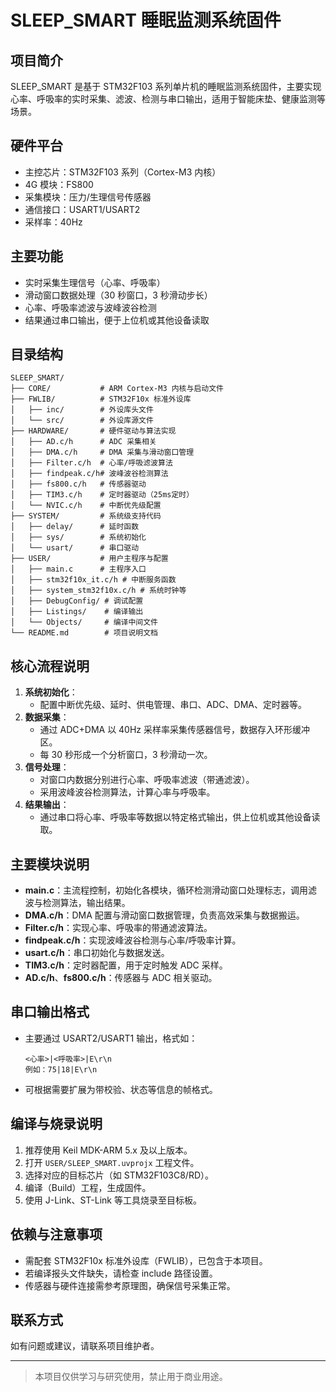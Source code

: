 # SLEEP_SMART 睡眠监测系统固件

## 项目简介

SLEEP_SMART 是基于 STM32F103 系列单片机的睡眠监测系统固件，主要实现心率、呼吸率的实时采集、滤波、检测与串口输出，适用于智能床垫、健康监测等场景。

## 硬件平台

- 主控芯片：STM32F103 系列（Cortex-M3 内核）
- 4G 模块：FS800
- 采集模块：压力/生理信号传感器
- 通信接口：USART1/USART2
- 采样率：40Hz

## 主要功能

- 实时采集生理信号（心率、呼吸率）
- 滑动窗口数据处理（30 秒窗口，3 秒滑动步长）
- 心率、呼吸率滤波与波峰波谷检测
- 结果通过串口输出，便于上位机或其他设备读取

## 目录结构

```
SLEEP_SMART/
├── CORE/           # ARM Cortex-M3 内核与启动文件
├── FWLIB/          # STM32F10x 标准外设库
│   ├── inc/        # 外设库头文件
│   └── src/        # 外设库源文件
├── HARDWARE/       # 硬件驱动与算法实现
│   ├── AD.c/h      # ADC 采集相关
│   ├── DMA.c/h     # DMA 采集与滑动窗口管理
│   ├── Filter.c/h  # 心率/呼吸滤波算法
│   ├── findpeak.c/h# 波峰波谷检测算法
│   ├── fs800.c/h   # 传感器驱动
│   ├── TIM3.c/h    # 定时器驱动（25ms定时）
│   └── NVIC.c/h    # 中断优先级配置
├── SYSTEM/         # 系统级支持代码
│   ├── delay/      # 延时函数
│   ├── sys/        # 系统初始化
│   └── usart/      # 串口驱动
├── USER/           # 用户主程序与配置
│   ├── main.c      # 主程序入口
│   ├── stm32f10x_it.c/h # 中断服务函数
│   ├── system_stm32f10x.c/h # 系统时钟等
│   ├── DebugConfig/ # 调试配置
│   ├── Listings/    # 编译输出
│   └── Objects/     # 编译中间文件
└── README.md        # 项目说明文档
```

## 核心流程说明

1. **系统初始化**：
   - 配置中断优先级、延时、供电管理、串口、ADC、DMA、定时器等。
2. **数据采集**：
   - 通过 ADC+DMA 以 40Hz 采样率采集传感器信号，数据存入环形缓冲区。
   - 每 30 秒形成一个分析窗口，3 秒滑动一次。
3. **信号处理**：
   - 对窗口内数据分别进行心率、呼吸率滤波（带通滤波）。
   - 采用波峰波谷检测算法，计算心率与呼吸率。
4. **结果输出**：
   - 通过串口将心率、呼吸率等数据以特定格式输出，供上位机或其他设备读取。

## 主要模块说明

- **main.c**：主流程控制，初始化各模块，循环检测滑动窗口处理标志，调用滤波与检测算法，输出结果。
- **DMA.c/h**：DMA 配置与滑动窗口数据管理，负责高效采集与数据搬运。
- **Filter.c/h**：实现心率、呼吸率的带通滤波算法。
- **findpeak.c/h**：实现波峰波谷检测与心率/呼吸率计算。
- **usart.c/h**：串口初始化与数据发送。
- **TIM3.c/h**：定时器配置，用于定时触发 ADC 采样。
- **AD.c/h**、**fs800.c/h**：传感器与 ADC 相关驱动。

## 串口输出格式

- 主要通过 USART2/USART1 输出，格式如：
  ```
  <心率>|<呼吸率>|E\r\n
  例如：75|18|E\r\n
  ```
- 可根据需要扩展为带校验、状态等信息的帧格式。

## 编译与烧录说明

1. 推荐使用 Keil MDK-ARM 5.x 及以上版本。
2. 打开 `USER/SLEEP_SMART.uvprojx` 工程文件。
3. 选择对应的目标芯片（如 STM32F103C8/RD）。
4. 编译（Build）工程，生成固件。
5. 使用 J-Link、ST-Link 等工具烧录至目标板。

## 依赖与注意事项

- 需配套 STM32F10x 标准外设库（FWLIB），已包含于本项目。
- 若编译报头文件缺失，请检查 include 路径设置。
- 传感器与硬件连接需参考原理图，确保信号采集正常。

## 联系方式

如有问题或建议，请联系项目维护者。

---

> 本项目仅供学习与研究使用，禁止用于商业用途。

